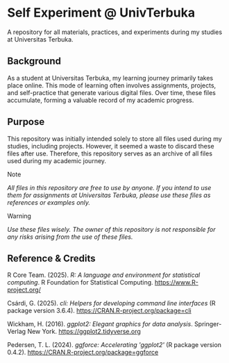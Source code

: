 # Self Experiment @ UnivTerbuka

A repository for all materials, practices, and experiments during my studies at Universitas Terbuka.

## Background

As a student at Universitas Terbuka, my learning journey primarily takes place online. This mode of learning often involves assignments, projects, and self-practice that generate various digital files. Over time, these files accumulate, forming a valuable record of my academic progress.

## Purpose

This repository was initially intended solely to store all files used during my studies, including projects. However, it seemed a waste to discard these files after use. Therefore, this repository serves as an archive of all files used during my academic journey.

> [!NOTE]
> _All files in this repository are free to use by anyone. If you intend to use them for assignments at Universitas Terbuka, please use these files as references or examples only._

> [!WARNING]
> _Use these files wisely. The owner of this repository is not responsible for any risks arising from the use of these files._

## Reference & Credits

R Core Team. (2025). *R: A language and environment for statistical computing*. R Foundation for Statistical Computing. https://www.R-project.org/

Csárdi, G. (2025). *cli: Helpers for developing command line interfaces* (R package version 3.6.4). https://CRAN.R-project.org/package=cli

Wickham, H. (2016). *ggplot2: Elegant graphics for data analysis*. Springer-Verlag New York. https://ggplot2.tidyverse.org

Pedersen, T. L. (2024). *ggforce: Accelerating 'ggplot2'* (R package version 0.4.2). https://CRAN.R-project.org/package=ggforce
